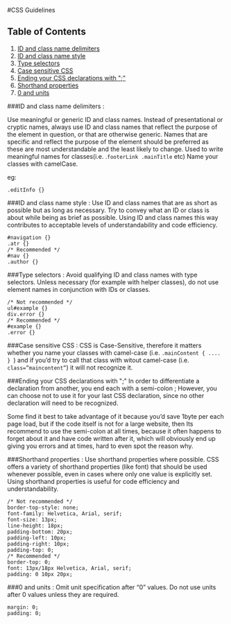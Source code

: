 #CSS Guidelines

## Table of Contents

1. [ID and class name delimiters](https://github.com/webonise/Front-End/blob/master/CSS-Guidelines.md#id-and-class-name-delimiters-)
2. [ID and class name style](https://github.com/webonise/Front-End/blob/master/CSS-Guidelines.md#id-and-class-name-style-)
3. [Type selectors](https://github.com/webonise/Front-End/blob/master/CSS-Guidelines.md#type-selectors-)
4. [Case sensitive CSS](https://github.com/webonise/Front-End/blob/master/CSS-Guidelines.md#case-sensitive-css-)
5. [Ending your CSS declarations with ";"](https://github.com/webonise/Front-End/blob/master/CSS-Guidelines.md#ending-your-css-declarations-with-)
6. [Shorthand properties](https://github.com/webonise/Front-End/blob/master/CSS-Guidelines.md#shorthand-properties-)
7. [0 and units](https://github.com/webonise/Front-End/blob/master/CSS-Guidelines.md#0-and-units-)

###ID and class name delimiters :

Use meaningful or generic ID and class names.
Instead of presentational or cryptic names, always use ID and class names that reflect the purpose of the element in question, or that are otherwise generic.
Names that are specific and reflect the purpose of the element should be preferred as these are most understandable and the least likely to change.
Used to write meaningful names for classes(i.e. .`footerLink .mainTitle` etc)
Name your classes with camelCase.

eg:

```.mainContent {}
.editInfo {}
```

###ID and class name style :
Use ID and class names that are as short as possible but as long as necessary.
Try to convey what an ID or class is about while being as brief as possible.
Using ID and class names this way contributes to acceptable levels of understandability and code efficiency.

```/* Not recommended */
#navigation {}
.atr {}
/* Recommended */
#nav {}
.author {}
```

###Type selectors :
Avoid qualifying ID and class names with type selectors.
Unless necessary (for example with helper classes), do not use element names in conjunction with IDs or classes.

    /* Not recommended */
    ul#example {}
    div.error {}
    /* Recommended */
    #example {}
    .error {}


###Case sensitive CSS :
CSS is Case-Sensitive, therefore it matters whether you name your classes with camel-case (i.e. `.mainContent { .... } `) 
and if you’d try to call that class with witout camel-case (i.e. `class=”maincontent”`) it will not recognize it.


###Ending your CSS declarations with ";" 
In order to differentiate a declaration from another, you end each with a semi-colon ; However, you can choose not to use it for your last CSS declaration, 
since no other declaration will need to be recognized. 


Some find it best to take advantage of it because you’d save 1byte per each page load, but if the code itself is not for a large website, 
then Its recommend to use the semi-colon at all times, because it often happens to forget about it and have code written after it, 
which will obviously end up giving you errors and at times, hard to even spot the reason why.


###Shorthand properties :
Use shorthand properties where possible.
CSS offers a variety of shorthand properties (like font) that should be used whenever possible, even in cases where only one value is explicitly set.
Using shorthand properties is useful for code efficiency and understandability.

    /* Not recommended */
    border-top-style: none;
    font-family: Helvetica, Arial, serif;
    font-size: 13px;
    line-height: 18px;
    padding-bottom: 20px;
    padding-left: 10px;
    padding-right: 10px;
    padding-top: 0;
    /* Recommended */
    border-top: 0;
    font: 13px/18px Helvetica, Arial, serif;
    padding: 0 10px 20px;


###0 and units :
Omit unit specification after “0” values.
Do not use units after 0 values unless they are required.

    margin: 0;
    padding: 0;